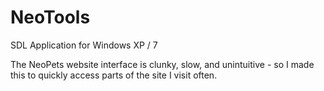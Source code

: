 NeoTools
========
SDL Application for Windows XP / 7

The NeoPets website interface is clunky, slow, and unintuitive - so I made this to quickly access parts of the site I visit often.
